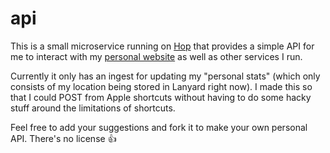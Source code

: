 # api

This is a small microservice running on [Hop](https://hop.io) that provides a simple API for me to interact with my [personal website](https://alistair.sh) as well as other services I run.

Currently it only has an ingest for updating my "personal stats" (which only consists of my location being stored in Lanyard right now). I made this so that I could POST from Apple shortcuts without having to do some hacky stuff around the limitations of shortcuts.

Feel free to add your suggestions and fork it to make your own personal API. There's no license 👍
